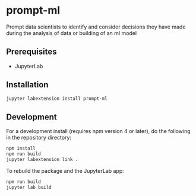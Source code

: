 # prompt-ml

Prompt data scientists to identify and consider decisions they have made during the analysis of data or building of an ml model


## Prerequisites

* JupyterLab

## Installation

```bash
jupyter labextension install prompt-ml
```

## Development

For a development install (requires npm version 4 or later), do the following in the repository directory:

```bash
npm install
npm run build
jupyter labextension link .
```

To rebuild the package and the JupyterLab app:

```bash
npm run build
jupyter lab build
```

